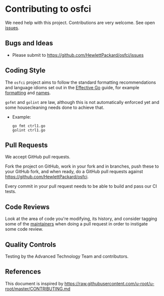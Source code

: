 # Contributing to osfci

We need help with this project. Contributions are very welcome. See open [issues](https://github.com/HewlettPackard/osfci/issues).

## Bugs and Ideas

- Please submit to https://github.com/HewlettPackard/osfci/issues

## Coding Style

The ``osfci`` project aims to follow the standard formatting recommendations
and language idioms set out in the [Effective Go](https://golang.org/doc/effective_go.html)
guide, for example [formatting](https://golang.org/doc/effective_go.html#formatting)
and [names](https://golang.org/doc/effective_go.html#names).

`gofmt` and `golint` are law, although this is not automatically enforced
yet and some housecleaning needs done to achieve that.

- Example:
    ```
    go fmt ctrl1.go
    golint ctrl1.go
    ```

## Pull Requests

We accept GitHub pull requests.

Fork the project on GitHub, work in your fork and in branches, push
these to your GitHub fork, and when ready, do a GitHub pull requests
against https://github.com/HewlettPackard/osfci.

Every commit in your pull request needs to be able to build and pass our CI tests.

## Code Reviews

Look at the area of code you're modifying, its history, and consider
tagging some of the [maintainers](https://github.com/HewlettPackard/osfci/graphs/contributors) when doing a
pull request in order to instigate some code review.

## Quality Controls

Testing by the Advanced Technology Team and contributors.

## References

This document is inspired by https://raw.githubusercontent.com/u-root/u-root/master/CONTRIBUTING.md